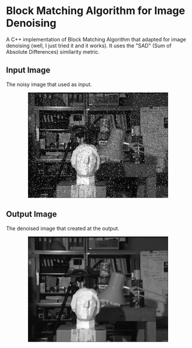 # Block Matching Algorithm for Image Denoising
A C++ implementation of Block Matching Algorithm that adapted for image denoising (well, I just tried it and it works). It uses the "SAD" (Sum of Absolute Differences) similarity metric.

## Input Image
The noisy image that used as input.

<p align="center">
  <img src="input.png"> 
</p>

## Output Image
The denoised image that created at the output.

<p align="center">
  <img src="output.png"> 
</p>

